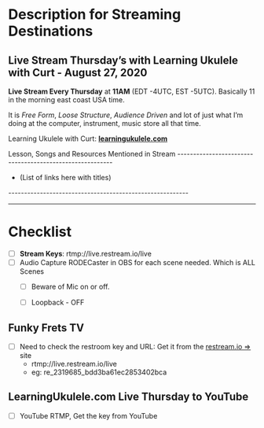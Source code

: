 # Description for Streaming Destinations

## Live Stream Thursday’s with Learning Ukulele with Curt - August 27, 2020

**Live Stream Every Thursday** at **11AM** (EDT -4UTC, EST -5UTC). Basically 11 in the morning east coast USA time. 

It is *Free Form*, *Loose Structure*, *Audience Driven* and lot of just what I’m doing at the computer, instrument, music store all that time.

Learning Ukulele with Curt: [**learningukulele.com**](https://learningukulele.com/)

Lesson, Songs and Resources Mentioned in Stream
\---------------------------------------------------------

- (List of links here with titles)

\---------------------------------------------------------

----
# Checklist
- [ ] **Stream Keys**: rtmp://live.restream.io/live
- [ ] Audio Capture RODECaster in OBS for each scene needed. Which is ALL Scenes
	- [ ] Beware of Mic on or off.
	- [ ] Loopback - OFF


## Funky Frets TV
- [ ] Need to check the restroom key and URL: Get it from the [restream.io =>](https://restream.io) site
	- rtmp://live.restream.io/live
	- eg: re_2319685_bdd3ba61ec2853402bca

## LearningUkulele.com Live Thursday to YouTube

- [ ] YouTube RTMP, Get the key from YouTube
